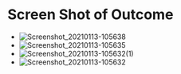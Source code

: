 
# Screen Shot of Outcome

* ![Screenshot_20210113-105638](https://user-images.githubusercontent.com/42699812/104422993-63de9c00-5575-11eb-95f6-8312dc4360bc.png)
* ![Screenshot_20210113-105635](https://user-images.githubusercontent.com/42699812/104423002-66d98c80-5575-11eb-9813-4db008c48fd5.png)
* ![Screenshot_20210113-105632(1)](https://user-images.githubusercontent.com/42699812/104423007-693be680-5575-11eb-840c-c3c9c1e8891d.png)
* ![Screenshot_20210113-105632](https://user-images.githubusercontent.com/42699812/104423010-6b05aa00-5575-11eb-9d81-1dc51d9073fe.png)
